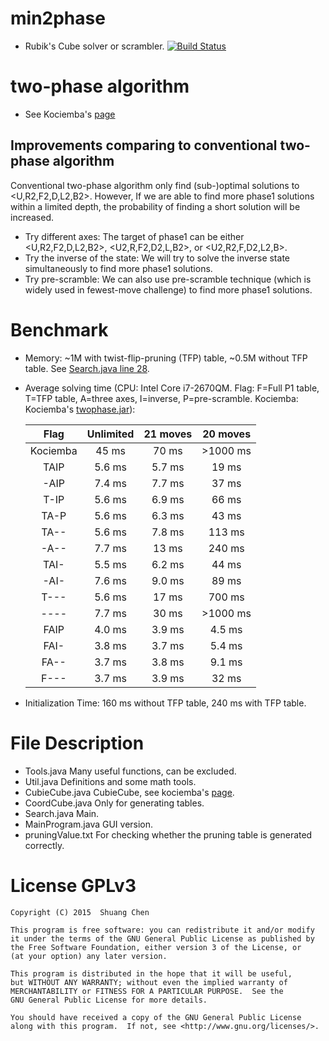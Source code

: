 # min2phase
- Rubik's Cube solver or scrambler. [![Build Status](https://travis-ci.org/cs0x7f/min2phase.svg?branch=master)](https://travis-ci.org/cs0x7f/min2phase)



# two-phase algorithm
- See Kociemba's [page](http://kociemba.org/cube.htm)

## Improvements comparing to conventional two-phase algorithm
Conventional two-phase algorithm only find (sub-)optimal solutions to &lt;U,R2,F2,D,L2,B2&gt;. However, If we are able to find more phase1 solutions within a limited depth, the probability of finding a short solution will be increased. 
- Try different axes: The target of phase1 can be either &lt;U,R2,F2,D,L2,B2&gt;, &lt;U2,R,F2,D2,L,B2&gt;, or &lt;U2,R2,F,D2,L2,B&gt;.
- Try the inverse of the state: We will try to solve the inverse state simultaneously to find more phase1 solutions. 
- Try pre-scramble: We can also use pre-scramble technique (which is widely used in fewest-move challenge) to find more phase1 solutions.

# Benchmark
- Memory: ~1M with twist-flip-pruning (TFP) table, ~0.5M without TFP table. See [Search.java line 28](https://github.com/cs0x7f/min2phase/blob/master/Search.java#L28).
- Average solving time (CPU: Intel Core i7-2670QM. Flag: F=Full P1 table, T=TFP table, A=three axes, I=inverse, P=pre-scramble. Kociemba: Kociemba's [twophase.jar](http://kociemba.org/twophase.jar)): 

    |   Flag   | Unlimited | 21 moves | 20 moves |
    |:--------:|:---------:|:--------:|:--------:|
    | Kociemba |    45 ms  |   70 ms  | >1000 ms |
    |   TAIP   |   5.6 ms  |  5.7 ms  |   19 ms  |
    |   -AIP   |   7.4 ms  |  7.7 ms  |   37 ms  |
    |   T-IP   |   5.6 ms  |  6.9 ms  |   66 ms  |
    |   TA-P   |   5.6 ms  |  6.3 ms  |   43 ms  |
    |   TA--   |   5.6 ms  |  7.8 ms  |  113 ms  |
    |   -A--   |   7.7 ms  |   13 ms  |  240 ms  |
    |   TAI-   |   5.5 ms  |  6.2 ms  |   44 ms  |
    |   -AI-   |   7.6 ms  |  9.0 ms  |   89 ms  |
    |   T---   |   5.6 ms  |   17 ms  |  700 ms  |
    |   ----   |   7.7 ms  |   30 ms  | >1000 ms |
    |   FAIP   |   4.0 ms  |  3.9 ms  |  4.5 ms  |
    |   FAI-   |   3.8 ms  |  3.7 ms  |  5.4 ms  |
    |   FA--   |   3.7 ms  |  3.8 ms  |  9.1 ms  |
    |   F---   |   3.7 ms  |  3.9 ms  |   32 ms  |

- Initialization Time: 160 ms without TFP table, 240 ms with TFP table.

# File Description
- Tools.java Many useful functions, can be excluded.
- Util.java  Definitions and some math tools.
- CubieCube.java  CubieCube, see kociemba's [page](http://kociemba.org/math/cubielevel.htm).
- CoordCube.java  Only for generating tables.
- Search.java  Main.
- MainProgram.java  GUI version.
- pruningValue.txt  For checking whether the pruning table is generated correctly.

# License GPLv3

    Copyright (C) 2015  Shuang Chen

    This program is free software: you can redistribute it and/or modify
    it under the terms of the GNU General Public License as published by
    the Free Software Foundation, either version 3 of the License, or
    (at your option) any later version.

    This program is distributed in the hope that it will be useful,
    but WITHOUT ANY WARRANTY; without even the implied warranty of
    MERCHANTABILITY or FITNESS FOR A PARTICULAR PURPOSE.  See the
    GNU General Public License for more details.

    You should have received a copy of the GNU General Public License
    along with this program.  If not, see <http://www.gnu.org/licenses/>.

